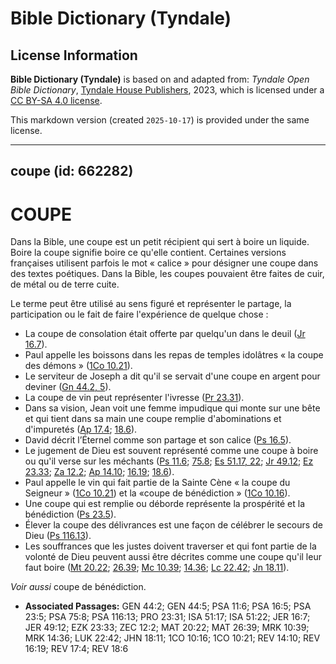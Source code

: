 # Bible Dictionary (Tyndale)

## License Information

**Bible Dictionary (Tyndale)** is based on and adapted from: _Tyndale Open Bible Dictionary_, [Tyndale House Publishers](https://tyndaleopenresources.com/), 2023, which is licensed under a [CC BY-SA 4.0 license](https://creativecommons.org/licenses/by-sa/4.0/legalcode.en).

This markdown version (created `2025-10-17`) is provided under the same license.



--------------------------------

## coupe (id: 662282)

COUPE
=====

Dans la Bible, une coupe est un petit récipient qui sert à boire un liquide. Boire la coupe signifie boire ce qu'elle contient. Certaines versions françaises utilisent parfois le mot « calice » pour désigner une coupe dans des textes poétiques. Dans la Bible, les coupes pouvaient être faites de cuir, de métal ou de terre cuite. 

Le terme peut être utilisé au sens figuré et représenter le partage, la participation ou le fait de faire l'expérience de quelque chose :

* La coupe de consolation était offerte par quelqu'un dans le deuil ([Jr 16\.7](https://ref.ly/Jer16:7)).
* Paul appelle les boissons dans les repas de temples idolâtres « la coupe des démons » ([1Co 10\.21](https://ref.ly/1Cor10:21)).
* Le serviteur de Joseph a dit qu'il se servait d'une coupe en argent pour deviner ([Gn 44\.2, 5](https://ref.ly/Gen44:2,Gen44:5)).
* La coupe de vin peut représenter l'ivresse ([Pr 23\.31](https://ref.ly/Prov23:31)).
* Dans sa vision, Jean voit une femme impudique qui monte sur une bête et qui tient dans sa main une coupe remplie d'abominations et d'impuretés ([Ap 17\.4](https://ref.ly/Rev17:4); [18\.6](https://ref.ly/Rev18:6)).
* David décrit l’Éternel comme son partage et son calice ([Ps 16\.5](https://ref.ly/Ps16:5)).
* Le jugement de Dieu est souvent représenté comme une coupe à boire ou qu'il verse sur les méchants ([Ps 11\.6](https://ref.ly/Ps11:6); [75\.8](https://ref.ly/Ps75:8); [Es 51\.17, 22](https://ref.ly/Isa51:17,Isa51:22); [Jr 49\.12](https://ref.ly/Jer49:12); [Ez 23\.33](https://ref.ly/Ezek23:33); [Za 12\.2](https://ref.ly/Zech12:2); [Ap 14\.10](https://ref.ly/Rev14:10); [16\.19](https://ref.ly/Rev16:19); [18\.6](https://ref.ly/Rev18:6)).
* Paul appelle le vin qui fait partie de la Sainte Cène « la coupe du Seigneur » ([1Co 10\.21](https://ref.ly/1Cor10:21)) et la «coupe de bénédiction » ([1Co 10\.16](https://ref.ly/1Cor10:16)).
* Une coupe qui est remplie ou déborde représente la prospérité et la bénédiction ([Ps 23\.5](https://ref.ly/Ps23:5)).
* Élever la coupe des délivrances est une façon de célébrer le secours de Dieu ([Ps 116\.13](https://ref.ly/Ps116:13)).
* Les souffrances que les justes doivent traverser et qui font partie de la volonté de Dieu peuvent aussi être décrites comme une coupe qu'il leur faut boire ([Mt 20\.22](https://ref.ly/Matt20:22); [26\.39](https://ref.ly/Matt26:39); [Mc 10\.39](https://ref.ly/Mark10:39); [14\.36](https://ref.ly/Mark14:36); [Lc 22\.42](https://ref.ly/Luke22:42); [Jn 18\.11](https://ref.ly/John18:11)).

*Voir aussi* coupe de bénédiction.

* **Associated Passages:** GEN 44:2; GEN 44:5; PSA 11:6; PSA 16:5; PSA 23:5; PSA 75:8; PSA 116:13; PRO 23:31; ISA 51:17; ISA 51:22; JER 16:7; JER 49:12; EZK 23:33; ZEC 12:2; MAT 20:22; MAT 26:39; MRK 10:39; MRK 14:36; LUK 22:42; JHN 18:11; 1CO 10:16; 1CO 10:21; REV 14:10; REV 16:19; REV 17:4; REV 18:6

